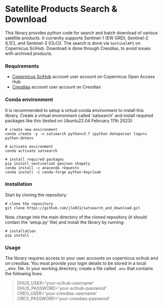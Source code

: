 # Satellite Products Search & Download

This library provides python code for search and batch download of various satellite products. It currenlty supports Sentinel-1 (EW GRD), Sentinel-2 (L1C), and Sentinel-3 (OLCI). The search is done via `SentinelAPI` on Copernicus SciHub. Download is done through Creodias, to avoid issues with archived products.


### Requirements

- [Copernicus SciHub] account user account on Copernicus Open Access Hub
- [Creodias] account user account on Creodias


### Conda environment
It is recommended to setup a virtual conda environment to install this library. Create a virtual environment called 'satsearch' and install required packages like this (tested on Ubuntu22.04 February 17th 2023):

    # create new environment
    conda create -y -n satsearch python=3.7 ipython dateparser loguru python-dotenv

    # activate environment
    conda activate satsearch
    
    # install required packages
    pip install sentinelsat geojson shapely
    conda install -c anaconda requests
    conda install -c conda-forge python-keycloak


### Installation

Start by cloning the repository:

    # clone the repository
    git clone https://github.com/jlo031/satsearch_and_download.git

Now, change into the main directory of the cloned repository (it should contain the 'setup.py' file) and install the library by running:

    # installation
    pip install .



### Usage

The library requires access to your user accounts on copernicus scihub and on creodias. You must provide your login details to be stored in a local _.env. file. In your working directory, create a file called `.env` that contains the following lines:
    
>DHUS_USER='your-scihub-username'  
>DHUS_PASSWORD='your-scihub-password'  
>CREO_USER='your-creodias-username'  
>CREO_PASSWORD='your-creodias-password'





[Copernicus SciHub]: https://scihub.copernicus.eu/dhus/#/home
[Creodias]:https://creodias.eu/

